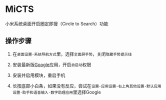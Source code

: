 # MiCTS

小米系统桌面开启圈定即搜（Circle to Search）功能

## 操作步骤

1. 在`桌面设置-系统导航方式`里，选择`全面屏手势`，关闭`隐藏手势提示线`


2. 安装最新版[Google](https://play.google.com/store/apps/details?id=com.google.android.googlequicksearchbox)应用，开启`自启动`权限


3. 安装并启用模块，重启手机


4. 长按底部小白条，如果没有反应，尝试在`设置-应用设置-右上角其他设置-默认应用设置-助手和语音输入-数字助理应用`里选择Google
